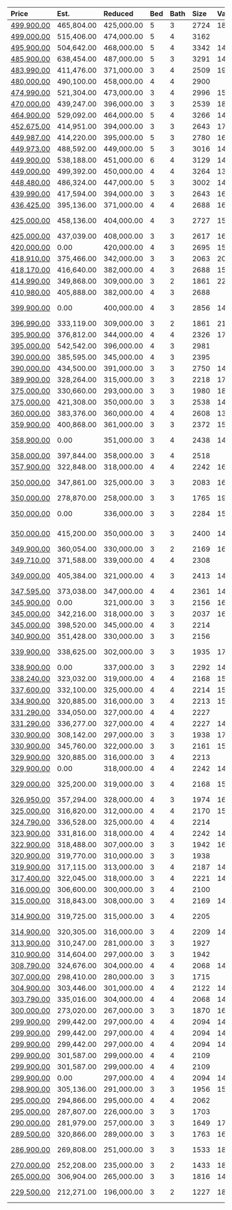 | Price                                                                                                                     | Est.       | Reduced    | Bed | Bath | Size | Value | Days | Lot  | Year | HOA | Open      |
| :------------------------------------------------------------------------------------------------------------------------ | :--------- | :--------- | :-- | :--- | :--- | :---- | :--- | :--- | :--- | :-- | :-------- |
| [499,900.00](https://www.movoto.com/home/2321-swansea-ln-apex-nc-27502-413_2196837)                                       | 465,804.00 | 425,000.00 | 5   | 3    | 2724 | 184   | 16   | 6970 | 2018 | 60  |           |
| [499,000.00](https://www.movoto.com/home/1503-thassos-dr-apex-nc-27502-413_2261041)                                       | 515,406.00 | 474,000.00 | 5   | 4    | 3162 |       |      |      |      |     |           |
| [495,900.00](https://www.movoto.com/home/1603-griffith-gate-ct-apex-nc-27502-413_2201942)                                 | 504,642.00 | 468,000.00 | 5   | 4    | 3342 | 148   | 3    | 6970 | 2019 | 38  |           |
| [485,900.00](https://www.movoto.com/home/3565-willow-green-dr-apex-nc-27502-413_2243968)                                  | 638,454.00 | 487,000.00 | 5   | 3    | 3291 | 148   | 57   | 9583 | 2019 | 79  |           |
| [483,990.00](https://www.movoto.com/home/2977-mavisbank-cir-apex-nc-27502-413_2333208)                                    | 411,476.00 | 371,000.00 | 3   | 4    | 2509 | 193   | 21   | 9409 | 2020 | 69  |           |
| [480,000.00](https://www.movoto.com/home/1601-tinos-overlook-way-apex-nc-27502-413_2089427)                               | 490,100.00 | 458,000.00 | 4   | 4    | 2900 |       |      |      |      |     |           |
| [474,990.00](https://www.movoto.com/home/2985-mavisbank-cir-apex-nc-27502-413_2330449)                                    | 521,304.00 | 473,000.00 | 3   | 4    | 2996 | 159   | 35   | 7841 | 2020 | 69  |           |
| [470,000.00](https://www.movoto.com/home/1817-bodwin-ln-apex-nc-27502-413_2336106)                                        | 439,247.00 | 396,000.00 | 3   | 3    | 2539 | 185   | 6    | 8712 | 2014 | 69  |           |
| [464,900.00](https://www.movoto.com/home/1596-tice-hurst-ln-apex-nc-27502-413_2320897)                                    | 529,092.00 | 464,000.00 | 5   | 4    | 3266 | 142   | 84   | 7405 | 2013 | 69  |           |
| [452,675.00](https://www.movoto.com/home/3172-mavisbank-cir-apex-nc-27502-413_2336155)                                    | 414,951.00 | 394,000.00 | 3   | 3    | 2643 | 171   | 5    | 6534 | 2020 | 69  |           |
| [449,987.00](https://www.movoto.com/home/2951-lemnos-dr-apex-nc-27502-413_2329407)                                        | 414,220.00 | 395,000.00 | 5   | 3    | 2780 | 162   | 39   | 5663 | 2020 | 65  |           |
| [449,973.00](https://www.movoto.com/home/2900-patmos-island-dr-apex-nc-27502-413_2326758)                                 | 488,592.00 | 449,000.00 | 5   | 3    | 3016 | 149   | 52   | 6098 | 2020 | 65  |           |
| [449,900.00](https://www.movoto.com/home/1203-anora-dr-apex-nc-27502-413_2326278)                                         | 538,188.00 | 451,000.00 | 6   | 4    | 3129 | 144   | 56   | 0.26 | 1996 | 40  |           |
| [449,000.00](https://www.movoto.com/home/1911-kings-knot-ct-apt-122-apex-nc-27502-413_2336048)                            | 499,392.00 | 450,000.00 | 4   | 4    | 3264 | 138   | 7    | 4051 | 2020 | 69  |           |
| [448,480.00](https://www.movoto.com/home/1513-tinos-overlook-way-apex-nc-27502-413_2187043)                               | 486,324.00 | 447,000.00 | 5   | 3    | 3002 | 149   | 60   | 6098 | 2020 | 65  |           |
| [439,990.00](https://www.movoto.com/home/1899-rothesay-dr-apex-nc-27502-413_2336145)                                      | 417,594.00 | 394,000.00 | 3   | 3    | 2643 | 166   | 6    | 6752 | 2020 | 69  |           |
| [436,425.00](https://www.movoto.com/home/1907-kings-knot-ct-apt-123-apex-nc-27502-413_2332987)                            | 395,136.00 | 371,000.00 | 4   | 4    | 2688 | 162   | 22   | 4051 | 2020 | 69  |           |
| [425,000.00](https://www.movoto.com/home/230-garden-plaza-way-apex-nc-27502-413_2335700)                                  | 458,136.00 | 404,000.00 | 4   | 3    | 2727 | 156   | 8    | 6970 | 2003 | 26  | Open 8/16 |
| [425,000.00](https://www.movoto.com/home/1002-towhee-dr-apex-nc-27502-413_2331968)                                        | 437,039.00 | 408,000.00 | 3   | 3    | 2617 | 162   | 26   | 8712 | 2008 | 32  |           |
| [420,000.00](https://www.movoto.com/home/1004-towhee-dr-apex-nc-27502-413_2134387)                                        | 0.00       | 420,000.00 | 4   | 3    | 2695 | 156   | 29   | 8276 | 2000 | 32  |           |
| [418,910.00](https://www.movoto.com/home/2970-lemnos-dr-apex-nc-27502-413_2323945)                                        | 375,466.00 | 342,000.00 | 3   | 3    | 2063 | 203   | 67   | 6534 | 2020 | 65  |           |
| [418,170.00](https://www.movoto.com/home/2941-baronial-st-apex-nc-27502-413_2332807)                                      | 416,640.00 | 382,000.00 | 4   | 3    | 2688 | 156   | 23   | 4966 | 2020 | 69  |           |
| [414,990.00](https://www.movoto.com/home/2900-mavisbank-cir-apt-376-apex-nc-27502-413_2316216)                            | 349,868.00 | 309,000.00 | 3   | 2    | 1861 | 223   | 108  | 6970 | 2020 | 68  |           |
| [410,980.00](https://www.movoto.com/home/2949-baronial-st-apt-208-apex-nc-27502-413_2332757)                              | 405,888.00 | 382,000.00 | 4   | 3    | 2688 |       |      |      |      |     |           |
| [399,900.00](https://www.movoto.com/home/101-sharp-top-trl-apex-nc-27502-413_2332857)                                     | 0.00       | 400,000.00 | 4   | 3    | 2856 | 140   | 22   | 5227 | 2008 | 37  | Open 8/16 |
| [396,990.00](https://www.movoto.com/home/3176-mavisbank-cir-apex-nc-27502-413_2336143)                                    | 333,119.00 | 309,000.00 | 3   | 2    | 1861 | 213   | 6    | 6490 | 2020 | 69  |           |
| [395,900.00](https://www.movoto.com/home/919-olive-st-apex-nc-27502-413_2165683)                                          | 376,812.00 | 344,000.00 | 4   | 4    | 2326 | 170   | 2    | 5663 | 2018 | 0   |           |
| [395,000.00](https://www.movoto.com/home/1112-smokewood-dr-apex-nc-27502-413_2334326)                                     | 542,542.00 | 396,000.00 | 4   | 3    | 2981 |       |      |      |      |     |           |
| [390,000.00](https://www.movoto.com/home/1930-white-dogwood-rd-apex-nc-27502-413_2334111)                                 | 385,595.00 | 345,000.00 | 4   | 3    | 2395 |       |      |      |      |     |           |
| [390,000.00](https://www.movoto.com/home/2783-milano-ave-apex-nc-27502-413_2327306)                                       | 434,500.00 | 391,000.00 | 3   | 3    | 2750 | 142   | 50   | 4792 | 2016 | 77  |           |
| [389,900.00](https://www.movoto.com/home/2123-gregor-overlook-ln-apex-nc-27502-413_2200126)                               | 328,264.00 | 315,000.00 | 3   | 3    | 2218 | 176   | 48   | 4617 | 2018 | 53  |           |
| [375,000.00](https://www.movoto.com/home/990-shoofly-path-apex-nc-27502-413_2125922)                                      | 330,660.00 | 293,000.00 | 3   | 3    | 1980 | 189   | 43   | 4356 | 2013 | 83  |           |
| [375,000.00](https://www.movoto.com/home/991-myrtle-grove-ln-apex-nc-27502-413_2322609)                                   | 421,308.00 | 350,000.00 | 3   | 3    | 2538 | 148   | 73   | 3485 | 2017 | 176 |           |
| [360,000.00](https://www.movoto.com/home/529-metro-sta-apex-nc-27502-413_2335871)                                         | 383,376.00 | 360,000.00 | 4   | 4    | 2608 | 138   | 8    | 1742 | 2017 | 163 |           |
| [359,900.00](https://www.movoto.com/home/1002-chickering-ct-apex-nc-27502-413_2331405)                                    | 400,868.00 | 361,000.00 | 3   | 3    | 2372 | 152   | 29   | 0.35 | 2003 | 15  |           |
| [358,900.00](https://www.movoto.com/home/2041-ackerman-hill-dr-apex-nc-27502-413_2330539)                                 | 0.00       | 351,000.00 | 3   | 4    | 2438 | 147   | 33   | 1742 | 2018 | 119 | Open 8/16 |
| [358,000.00](https://www.movoto.com/home/2810-crowders-ridge-ln-apex-nc-27502-413_2239140)                                | 397,844.00 | 358,000.00 | 3   | 4    | 2518 |       |      |      |      |     |           |
| [357,900.00](https://www.movoto.com/home/2201-red-knot-ln-apt-159-apex-nc-27502-413_2336322)                              | 322,848.00 | 318,000.00 | 4   | 4    | 2242 | 160   | 4    | 1742 | 2020 | 140 |           |
| [350,000.00](https://www.movoto.com/home/1902-patterson-grove-rd-apex-nc-27502-413_2336077)                               | 347,861.00 | 325,000.00 | 3   | 3    | 2083 | 168   | 7    | 0.25 | 1997 | 35  | Open 8/16 |
| [350,000.00](https://www.movoto.com/home/554-chessie-sta-apex-nc-27502-413_2334156)                                       | 278,870.00 | 258,000.00 | 3   | 3    | 1765 | 198   | 16   | 2614 | 2017 | 163 |           |
| [350,000.00](https://www.movoto.com/home/1488-salem-creek-dr-apt-21-apex-nc-27502-413_2320202)                            | 0.00       | 336,000.00 | 3   | 3    | 2284 | 153   | 87   | 2614 | 2020 | 100 | Open 8/16 |
| [350,000.00](https://www.movoto.com/home/2307-brasstown-ln-apex-nc-27502-413_2320109)                                     | 415,200.00 | 350,000.00 | 3   | 3    | 2400 | 146   | 88   | 7841 | 2002 | 39  | Open 8/16 |
| [349,900.00](https://www.movoto.com/home/210-country-valley-ct-apex-nc-27502-413_2328442)                                 | 360,054.00 | 330,000.00 | 3   | 2    | 2169 | 161   | 44   | 0.33 | 2002 | 39  |           |
| [349,710.00](https://www.movoto.com/home/1282-barn-cat-way-lot-212-gibbons-3-lot-212-gibbons-3-apex-nc-27502-413_2330973) | 371,588.00 | 339,000.00 | 4   | 4    | 2308 |       |      |      |      |     |           |
| [349,000.00](https://www.movoto.com/home/1010-camberley-dr-apex-nc-27502-413_2337019)                                     | 405,384.00 | 321,000.00 | 4   | 3    | 2413 | 145   | 1    | 0.43 | 1990 | 54  | Open 8/16 |
| [347,595.00](https://www.movoto.com/home/1290-barn-cat-way-apex-nc-27502-413_2329871)                                     | 373,038.00 | 347,000.00 | 4   | 4    | 2361 | 147   | 37   | 2439 | 2020 | 199 |           |
| [345,900.00](https://www.movoto.com/home/1482-salem-creek-dr-apt-24-apex-nc-27502-413_2320205)                            | 0.00       | 321,000.00 | 3   | 3    | 2156 | 160   | 87   | 2614 | 2020 | 100 |           |
| [345,000.00](https://www.movoto.com/home/1788-town-home-dr-apex-nc-27502-413_2336621)                                     | 342,216.00 | 318,000.00 | 3   | 3    | 2037 | 169   | 3    | 9148 | 2000 | 25  |           |
| [345,000.00](https://www.movoto.com/home/104-cranwell-ct-apex-nc-27502-413_2335992)                                       | 398,520.00 | 345,000.00 | 4   | 3    | 2214 |       |      |      |      |     |           |
| [340,900.00](https://www.movoto.com/home/1610-brussels-dr-apt-17-apex-nc-27502-413_2332091)                               | 351,428.00 | 330,000.00 | 3   | 3    | 2156 |       |      |      |      |     |           |
| [339,900.00](https://www.movoto.com/home/307-piney-woods-ln-apex-nc-27502-413_2173236)                                    | 338,625.00 | 302,000.00 | 3   | 3    | 1935 | 176   | 11   | 8276 | 1999 | 31  | Open 8/16 |
| [338,900.00](https://www.movoto.com/home/1484-salem-creek-dr-apt-23-apex-nc-27502-413_2320204)                            | 0.00       | 337,000.00 | 3   | 3    | 2292 | 148   | 87   | 2614 | 2020 | 100 |           |
| [338,240.00](https://www.movoto.com/home/2808-dallas-valley-ln-apt-79-apex-nc-27502-413_2328855)                          | 323,032.00 | 319,000.00 | 4   | 4    | 2168 | 156   | 43   | 2004 | 2020 | 125 |           |
| [337,600.00](https://www.movoto.com/home/2833-dallas-valley-ln-apt-47-apex-nc-27502-413_2336827)                          | 332,100.00 | 325,000.00 | 4   | 4    | 2214 | 152   | 2    | 2352 | 2020 | 125 |           |
| [334,900.00](https://www.movoto.com/home/699-grand-central-sta-apt-136-apex-nc-27502-413_2329799)                         | 320,885.00 | 316,000.00 | 3   | 4    | 2213 | 151   | 37   | 1742 | 2020 | 163 |           |
| [331,290.00](https://www.movoto.com/home/2831-dallas-valley-ln-apt-46-apex-nc-27502-413_2336885)                          | 334,050.00 | 327,000.00 | 4   | 4    | 2227 |       |      |      |      |     |           |
| [331,290.00](https://www.movoto.com/home/2804-dallas-valley-ln-apt-81-apex-nc-27502-413_2328861)                          | 336,277.00 | 327,000.00 | 4   | 4    | 2227 | 149   | 43   | 2091 | 2020 | 125 |           |
| [330,900.00](https://www.movoto.com/home/1604-brussels-dr-apt-20-apex-nc-27502-413_2332116)                               | 308,142.00 | 297,000.00 | 3   | 3    | 1938 | 171   | 26   | 2614 | 2020 | 100 |           |
| [330,900.00](https://www.movoto.com/home/1606-brussels-dr-apt-19-apex-nc-27502-413_2332107)                               | 345,760.00 | 322,000.00 | 3   | 3    | 2161 | 153   | 26   | 2614 | 2020 | 100 |           |
| [329,900.00](https://www.movoto.com/home/671-grand-central-sta-apt-125-apex-nc-27502-413_2325584)                         | 320,885.00 | 316,000.00 | 3   | 4    | 2213 |       |      |      |      |     |           |
| [329,900.00](https://www.movoto.com/home/2200-red-knot-ln-apt-31-apex-nc-27502-413_2321965)                               | 0.00       | 318,000.00 | 4   | 4    | 2242 | 147   | 78   | 1742 | 2020 | 140 |           |
| [329,000.00](https://www.movoto.com/home/2849-dallas-valley-ln-apt-51-apex-nc-27502-413_2325148)                          | 325,200.00 | 319,000.00 | 3   | 4    | 2168 | 152   | 61   | 1873 | 2020 | 125 | Open 8/16 |
| [326,950.00](https://www.movoto.com/home/1805-misty-hollow-ln-apex-nc-27502-413_2326437)                                  | 357,294.00 | 328,000.00 | 4   | 3    | 1974 | 166   | 54   | 8712 | 1995 | 54  |           |
| [325,000.00](https://www.movoto.com/home/1034-brownsmith-dr-apex-nc-27502-413_2330304)                                    | 316,820.00 | 312,000.00 | 4   | 4    | 2170 | 150   | 36   | 2178 | 2017 | 119 |           |
| [324,790.00](https://www.movoto.com/home/2806-dallas-valley-ln-apt-80-apex-nc-27502-413_2328858)                          | 336,528.00 | 325,000.00 | 4   | 4    | 2214 |       |      |      |      |     |           |
| [323,900.00](https://www.movoto.com/home/1111-diamond-dove-ln-apt-151-apex-nc-27502-413_2330720)                          | 331,816.00 | 318,000.00 | 4   | 4    | 2242 | 144   | 32   | 1742 | 2020 | 140 |           |
| [322,900.00](https://www.movoto.com/home/1413-chipping-dr-apt-40-apex-nc-27502-413_2335242)                               | 318,488.00 | 307,000.00 | 3   | 3    | 1942 | 166   | 10   | 3049 | 2020 | 100 |           |
| [320,900.00](https://www.movoto.com/home/1409-chipping-dr-apt-38-apex-nc-27502-413_2335234)                               | 319,770.00 | 310,000.00 | 3   | 3    | 1938 |       |      |      |      |     |           |
| [319,900.00](https://www.movoto.com/home/697-grand-central-sta-apt-135-apex-nc-27502-413_2329811)                         | 317,115.00 | 313,000.00 | 3   | 4    | 2187 | 146   | 37   | 1307 | 2020 | 163 |           |
| [317,400.00](https://www.movoto.com/home/673-grand-central-sta-apt-126-apex-nc-27502-413_2322694)                         | 322,045.00 | 318,000.00 | 3   | 4    | 2221 | 143   | 73   | 1307 | 2020 | 163 |           |
| [316,000.00](https://www.movoto.com/home/1021-drayman-pl-apex-nc-27502-413_2308397)                                       | 306,600.00 | 300,000.00 | 3   | 4    | 2100 |       |      |      |      |     |           |
| [315,000.00](https://www.movoto.com/home/1009-drayman-pl-apex-nc-27502-413_2324281)                                       | 318,843.00 | 308,000.00 | 3   | 4    | 2169 | 145   | 43   | 2178 | 2018 | 119 |           |
| [314,900.00](https://www.movoto.com/home/657-grand-central-sta-apt-119-apex-nc-27502-413_2335490)                         | 319,725.00 | 315,000.00 | 3   | 4    | 2205 |       |      |      |      |     | Open 8/16 |
| [314,900.00](https://www.movoto.com/home/655-grand-central-sta-apt-118-apex-nc-27502-413_2329433)                         | 320,305.00 | 316,000.00 | 3   | 4    | 2209 | 143   | 39   | 1307 | 2020 | 163 |           |
| [313,900.00](https://www.movoto.com/home/1411-chipping-dr-apt-39-apex-nc-27502-413_2335239)                               | 310,247.00 | 281,000.00 | 3   | 3    | 1927 |       |      |      |      |     |           |
| [310,900.00](https://www.movoto.com/home/1608-brussels-dr-apt-18-apex-nc-27502-413_2332104)                               | 314,604.00 | 297,000.00 | 3   | 3    | 1942 |       |      |      |      |     |           |
| [308,790.00](https://www.movoto.com/home/1397-herb-garden-way-apex-nc-27502-413_2331091)                                  | 324,676.00 | 304,000.00 | 4   | 4    | 2068 | 149   | 31   | 2614 | 2020 | 199 |           |
| [307,000.00](https://www.movoto.com/home/503-s-coalport-dr-apex-nc-27502-413_2188379)                                     | 298,410.00 | 280,000.00 | 3   | 3    | 1715 |       |      |      |      |     |           |
| [304,900.00](https://www.movoto.com/home/1046-brownsmith-dr-apex-nc-27502-413_2196180)                                    | 303,446.00 | 301,000.00 | 4   | 4    | 2122 | 144   | 29   | 1742 | 2018 | 119 |           |
| [303,790.00](https://www.movoto.com/home/1395-herb-garden-way-apex-nc-27502-413_2331088)                                  | 335,016.00 | 304,000.00 | 4   | 4    | 2068 | 147   | 31   | 2614 | 2020 | 199 |           |
| [300,000.00](https://www.movoto.com/home/607-old-mill-village-dr-apex-nc-27502-413_2335353)                               | 273,020.00 | 267,000.00 | 3   | 3    | 1870 | 160   | 10   | 1307 | 2013 | 146 |           |
| [299,900.00](https://www.movoto.com/home/1123-diamond-dove-ln-apt-157-apex-nc-27502-413_2331624)                          | 299,442.00 | 297,000.00 | 4   | 4    | 2094 | 143   | 29   | 1742 | 2020 | 140 |           |
| [299,900.00](https://www.movoto.com/home/1121-diamond-dove-ln-apt-156-apex-nc-27502-413_2331592)                          | 299,442.00 | 297,000.00 | 4   | 4    | 2094 | 143   | 29   | 1742 | 2020 | 140 |           |
| [299,900.00](https://www.movoto.com/home/1117-diamond-dove-ln-apt-154-apex-nc-27502-413_2331557)                          | 299,442.00 | 297,000.00 | 4   | 4    | 2094 | 143   | 29   | 1742 | 2020 | 140 |           |
| [299,900.00](https://www.movoto.com/home/1115-diamond-dove-ln-apt-153-apex-nc-27502-413_2331534)                          | 301,587.00 | 299,000.00 | 4   | 4    | 2109 |       |      |      |      |     |           |
| [299,900.00](https://www.movoto.com/home/1119-diamond-dove-ln-apt-155-apex-nc-27502-413_2330713)                          | 301,587.00 | 299,000.00 | 4   | 4    | 2109 |       |      |      |      |     |           |
| [299,900.00](https://www.movoto.com/home/1113-diamond-dove-ln-apt-152-apex-nc-27502-413_2329977)                          | 0.00       | 297,000.00 | 4   | 4    | 2094 | 143   | 37   | 1742 | 2020 | 140 |           |
| [298,900.00](https://www.movoto.com/home/541-old-mill-village-dr-apex-nc-27502-413_2337169)                               | 305,136.00 | 291,000.00 | 3   | 3    | 1956 | 153   | 1    | 1742 | 2014 | 145 |           |
| [295,000.00](https://www.movoto.com/home/2247-chattering-lory-ln-apex-nc-27502-413_2335152)                               | 294,866.00 | 295,000.00 | 4   | 4    | 2062 |       |      |      |      |     |           |
| [295,000.00](https://www.movoto.com/home/1000-charred-oak-cir-apex-nc-27502-pid_x2tx43b5jh)                               | 287,807.00 | 226,000.00 | 3   | 3    | 1703 |       |      |      |      |     |           |
| [290,000.00](https://www.movoto.com/home/404-brierridge-dr-apex-nc-27502-413_2336485)                                     | 281,979.00 | 257,000.00 | 3   | 3    | 1649 | 176   | 3    | 7841 | 1999 | 32  |           |
| [289,500.00](https://www.movoto.com/home/108-shining-star-ct-apex-nc-27502-413_2326943)                                   | 320,866.00 | 289,000.00 | 3   | 3    | 1763 | 164   | 52   | 7405 | 1999 | 13  |           |
| [286,900.00](https://www.movoto.com/home/815-homestead-park-dr-apex-nc-27502-413_2321004)                                 | 269,808.00 | 251,000.00 | 3   | 3    | 1533 | 187   | 36   | 6534 | 1999 | 13  | Open 8/16 |
| [270,000.00](https://www.movoto.com/home/921-homestead-park-dr-apex-nc-27502-413_2329717)                                 | 252,208.00 | 235,000.00 | 3   | 2    | 1433 | 188   | 38   | 6534 | 1999 | 13  |           |
| [265,000.00](https://www.movoto.com/home/772-treviso-ln-apex-nc-27502-413_2335123)                                        | 306,904.00 | 265,000.00 | 3   | 3    | 1816 | 146   | 11   | 2178 | 2014 | 130 |           |
| [229,500.00](https://www.movoto.com/home/207-sparta-ln-apex-nc-27502-413_2192396)                                         | 212,271.00 | 196,000.00 | 3   | 2    | 1227 | 187   | 9    | 3920 | 1999 | 5   | Open 8/16 |